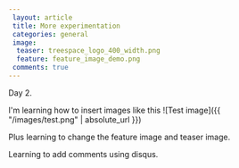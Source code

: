 ```yaml
---		
 layout: article
 title: More experimentation
 categories: general 
 image:
  teaser: treespace_logo_400_width.png
  feature: feature_image_demo.png
 comments: true
---		
```


Day 2.

I'm learning how to insert images like this ![Test image]({{ "/images/test.png" | absolute_url }}) 

Plus learning to change the feature image and teaser image.

Learning to add comments using disqus.
